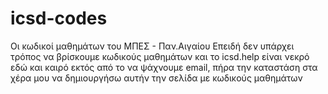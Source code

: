 # icsd-codes
Οι κωδικοί μαθημάτων του ΜΠΕΣ - Παν.Αιγαίου
Επειδή δεν υπάρχει τρόπος να βρίσκουμε κωδικούς μαθημάτων και το icsd.help είναι νεκρό εδώ και καιρό εκτός από το να ψάχνουμε email, πήρα την καταστάση στα χέρα μου να δημιουργήσω
αυτήν την σελίδα με κωδικούς μαθημάτων
